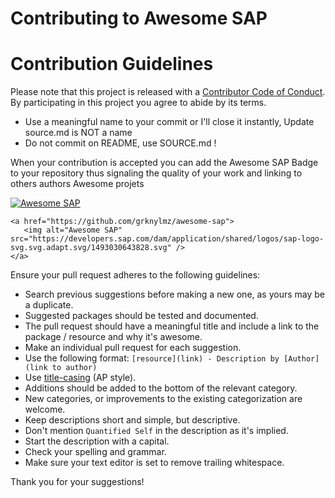 # Contributing to Awesome SAP

# Contribution Guidelines

Please note that this project is released with a [Contributor Code of Conduct](https://github.com/spring-projects/spring-framework/blob/master/CODE_OF_CONDUCT.adoc). By participating in this project you agree to abide by its terms.

- Use a meaningful name to your commit or I'll close it instantly, Update source.md is NOT a name
- Do not commit on README, use SOURCE.md !

When your contribution is accepted you can add the Awesome SAP Badge to your repository
thus signaling the quality of your work and linking to others authors Awesome projets

 <a href="https://stackoverflow.com/questions/tagged/sap?sort=votes">
  <img alt="Awesome SAP" src="https://developers.sap.com/dam/application/shared/logos/sap-logo-svg.svg.adapt.svg/1493030643828.svg" />
 </a>
 
 ``` 
<a href="https://github.com/grknylmz/awesome-sap">
    <img alt="Awesome SAP" src="https://developers.sap.com/dam/application/shared/logos/sap-logo-svg.svg.adapt.svg/1493030643828.svg" />
</a>
```

Ensure your pull request adheres to the following guidelines:

- Search previous suggestions before making a new one, as yours may be a duplicate.
- Suggested packages should be tested and documented.
- The pull request should have a meaningful title and include a link to the package / resource and why it's awesome.
- Make an individual pull request for each suggestion.
- Use the following format: `[resource](link) - Description by [Author](link to author)`
- Use [title-casing](http://titlecapitalization.com) (AP style).
- Additions should be added to the bottom of the relevant category.
- New categories, or improvements to the existing categorization are welcome.
- Keep descriptions short and simple, but descriptive.
- Don't mention `Quantified Self` in the description as it's implied.
- Start the description with a capital.
- Check your spelling and grammar.
- Make sure your text editor is set to remove trailing whitespace.

Thank you for your suggestions!
